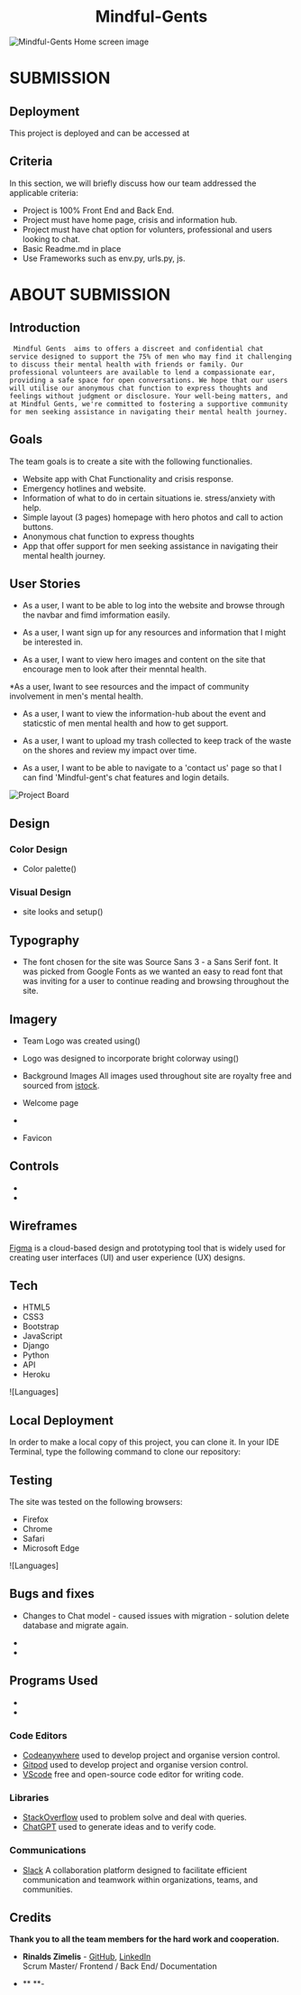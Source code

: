 <h1 align="center">
<strong>
Mindful-Gents
 </strong>
 </h1>

![Mindful-Gents Home screen image]()

# SUBMISSION

## Deployment

This project is deployed and can be accessed at

## Criteria

In this section, we will briefly discuss how our team addressed the applicable criteria:


 - Project is 100% Front End and Back End.
 - Project must have home page, crisis and information hub.
 - Project must have chat option for volunters, professional and users looking to chat.
 - Basic Readme.md in place
 - Use Frameworks such as env.py, urls.py, js.
  

 # ABOUT SUBMISSION
  

 ## Introduction
    
     Mindful Gents  aims to offers a discreet and confidential chat service designed to support the 75% of men who may find it challenging to discuss their mental health with friends or family. Our professional volunteers are available to lend a compassionate ear, providing a safe space for open conversations. We hope that our users will utilise our anonymous chat function to express thoughts and feelings without judgment or disclosure. Your well-being matters, and at Mindful Gents, we're committed to fostering a supportive community for men seeking assistance in navigating their mental health journey.

 ## Goals

   The team goals is to create a site with the following functionalies.

  * Website app with Chat Functionality and crisis response.
  * Emergency hotlines and website.
  * Information of what to do in certain situations ie. stress/anxiety with help.
  * Simple layout (3 pages) homepage with hero photos and call to action buttons.
  * Anonymous chat function to express thoughts
  * App that offer support for men seeking assistance in navigating their mental health journey.


## User Stories


* As a user, I want to be able to log into the website and browse through the navbar and fimd imformation 
 easily.

* As a user, I  want sign up for any  resources and information that I might be interested in.

* As a user, I want to view hero images and content on the site that encourage men to look after their    menntal health.

*As a user, Iwant to see  resources and the impact of community involvement in men's mental health.

* As a user, I want to view the information-hub about the event and staticstic of men mental health and 
  how to get support.

* As a user, I want to upload my trash collected to keep track of the waste on the shores and review my impact over time.

* As a user, I want to be able to navigate to a 'contact us' page so that I can find 'Mindful-gent's chat features and login details.


![Project Board]() 

## Design

  ### Color Design
  
  * Color palette()


  
  ### Visual Design

  * site looks and setup()
  
 
## Typography
 
 *  The font chosen for the site was Source Sans 3 - a Sans Serif font. It was picked from Google Fonts 
    as we wanted an easy to read font that was inviting for a user to continue reading and browsing throughout the site.  

## Imagery
 * Team Logo was created using()
  * Logo was designed to incorporate bright colorway using() 
  
  * Background Images All images used throughout site are royalty free and sourced from [istock](www.istock.com).

   * Welcome page
   * 


  * Favicon

## Controls
 -
 -

## Wireframes
 [Figma](www.figma.com) is a cloud-based design and prototyping tool that is widely used for creating user interfaces (UI) and user experience (UX) designs. 


## Tech
  
* HTML5
* CSS3
* Bootstrap
* JavaScript
* Django
* Python
* API
* Heroku

![Languages]


## Local Deployment

In order to make a local copy of this project, you can clone it.
In your IDE Terminal, type the following command to clone our repository:


## Testing

The site was tested on the following browsers: 
- Firefox
- Chrome
- Safari
- Microsoft Edge


![Languages]


## Bugs and fixes
 - Changes to Chat model - caused issues with migration - solution delete database and migrate again.

 -
 -

## Programs Used
 -
 -

  ### Code Editors

* [Codeanywhere](https://app.codeanywhere.com/) used to develop project and organise version control.
* [Gitpod](https://gitpod.io/) used to develop project and organise version control.
* [VScode](https://code.visualstudio.com/) free and open-source code editor for writing code.

### Libraries

 * [StackOverflow](https://stackoverflow.com/) used to problem solve and deal with queries.
 * [ChatGPT](https://chat.openai.com/) used to generate ideas and to verify code.

### Communications

* [Slack](https://slack.com/intl/en-ie/) A collaboration platform designed to facilitate efficient 
   communication and teamwork within organizations, teams, and communities.

## Credits
  
  **Thank you to all the team members for the hard work and cooperation.**
  
  

 - **Rinalds Zimelis** - [GitHub](https://github.com/rinalds98), [LinkedIn](https://www.linkedin.com/in/rinalds-zimelis/)  
  Scrum Master/ Frontend / Back End/ Documentation
  
 - ** **-
 

